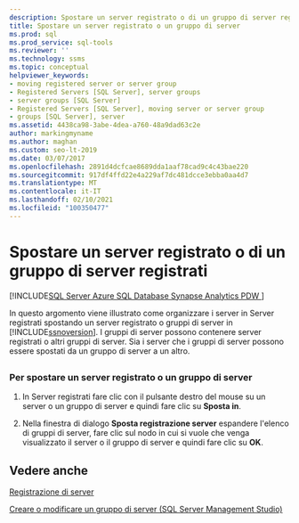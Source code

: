 ```yaml
---
description: Spostare un server registrato o di un gruppo di server registrati
title: Spostare un server registrato o un gruppo di server
ms.prod: sql
ms.prod_service: sql-tools
ms.reviewer: ''
ms.technology: ssms
ms.topic: conceptual
helpviewer_keywords:
- moving registered server or server group
- Registered Servers [SQL Server], server groups
- server groups [SQL Server]
- Registered Servers [SQL Server], moving server or server group
- groups [SQL Server], server
ms.assetid: 4438ca98-3abe-4dea-a760-48a9dad63c2e
author: markingmyname
ms.author: maghan
ms.custom: seo-lt-2019
ms.date: 03/07/2017
ms.openlocfilehash: 2891d4dcfcae8689dda1aaf78cad9c4c43bae220
ms.sourcegitcommit: 917df4ffd22e4a229af7dc481dcce3ebba0aa4d7
ms.translationtype: MT
ms.contentlocale: it-IT
ms.lasthandoff: 02/10/2021
ms.locfileid: "100350477"
---
```

# <a name="move-a-registered-server-or-registered-server-group"></a>Spostare un server registrato o di un gruppo di server registrati

[!INCLUDE[SQL Server Azure SQL Database Synapse Analytics PDW ](../../includes/applies-to-version/sql-asdb-asdbmi-asa-pdw.md)]

In questo argomento viene illustrato come organizzare i server in Server registrati spostando un server registrato o gruppi di server in [!INCLUDE[ssnoversion](../../includes/ssnoversion-md.md)]. I gruppi di server possono contenere server registrati o altri gruppi di server. Sia i server che i gruppi di server possono essere spostati da un gruppo di server a un altro.  

## <a name="SSMSProcedure"></a>  

### <a name="to-move-a-registered-server-or-server-group"></a>Per spostare un server registrato o un gruppo di server  

1. In Server registrati fare clic con il pulsante destro del mouse su un server o un gruppo di server e quindi fare clic su **Sposta in**.  
  
2. Nella finestra di dialogo **Sposta registrazione server** espandere l'elenco di gruppi di server, fare clic sul nodo in cui si vuole che venga visualizzato il server o il gruppo di server e quindi fare clic su **OK**.  

## <a name="see-also"></a>Vedere anche

[Registrazione di server](./register-servers.md)

[Creare o modificare un gruppo di server &#40;SQL Server Management Studio&#41;](./create-or-edit-a-server-group-sql-server-management-studio.md)